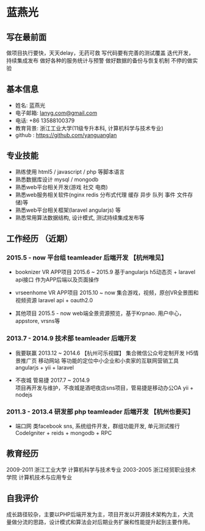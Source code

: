 蓝燕光 
===============

## 写在最前面
做项目执行要快，天天delay，无药可救
写代码要有完善的测试覆盖
迭代开发，持续集成发布
做好各种的服务统计与预警
做好数据的备份与恢复机制
不停的做实验

## 基本信息

* 姓名: 蓝燕光
* 电子邮箱: <lanyg.com@gmail.com>
* 电话: +86 13588100379 
* 教育背景: 浙江工业大学(11级专升本科, 计算机科学与技术专业)
* github : <https://github.com/yanguanglan>
 
## 专业技能
* 熟练使用 html5 / javascript / php 等脚本语言
* 熟悉数据库设计 mysql / mongodb
* 熟悉web平台相关开发(游戏 社交 电商)
* 熟悉web服务相关软件(nginx redis 分布式代理 缓存 异步 队列 事件 文件存储)等
* 熟悉web平台相关框架(laravel angularjs) 等
* 熟悉常用算法数据结构, 设计模式, 测试持续集成发布等

## 工作经历 （近期）

### 2015.5 - now 平台组 teamleader 后端开发 【杭州唯见】

* booknizer VR APP项目 2015.6 ~ 2015.9
基于angularjs h5动态页 + laravel api接口 作为APP后端以及页面操作

* vrseenhome VR APP项目 2015.10 ~  now 
集合游戏，视频，原创VR全景图和视频资源 laravel api + oauth2.0

* 其他项目 2015.5 - now
web端全景资源预览，基于Krpnao. 用户中心，appstore, vrsns等

### 2013.7 - 2014.9 技术部 teamleader 后端开发
* 我要联赢  2013.12 ~ 2014.6  【杭州可乐视媒】
集合微信公众号定制开发 H5情景推广页 移动网站 等功能的定位中小企业和小卖家的互联网营销工具
angularjs + yii + laravel

* 不夜城 管易捷 2017.7 ~ 2014.9  
项目再开发与维护，不夜城是酒吧夜店sns项目，管易捷是移动办公OA
yii + nodejs

### 2011.3 - 2013.4 研发部  php teamleader 后端开发 【杭州也要买】
* 端口网
类facebook sns, 系统组件开发，群组功能开发, 单元测试推行
CodeIgniter + reids + mongodb + RPC

## 教育经历
2009-2011   浙江工业大学          计算机科学与技术专业
2003-2005   浙江经贸职业技术学院  计算机技术与应用专业

## 自我评价
成长路径较杂，主要以PHP后端开发为主，项目开发以开源技术架构为主，大流量做分流的思路，设计模式和算法会对后期业务扩展和性能提升起到主要作用。
